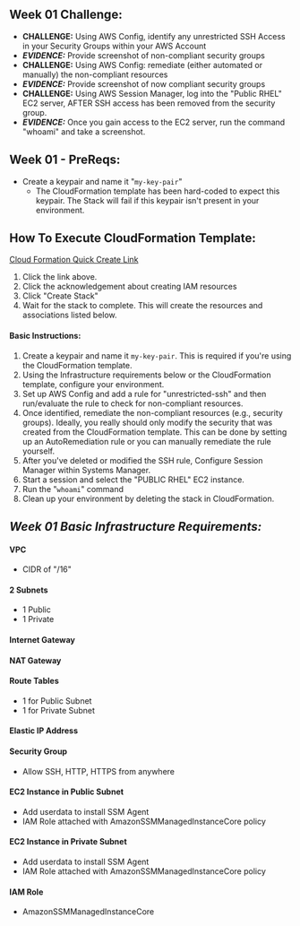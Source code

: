 ## Week 01 Challenge: 
- **CHALLENGE:** Using AWS Config, identify any unrestricted SSH Access in your Security Groups within your AWS Account
- ***EVIDENCE:*** Provide screenshot of non-compliant security groups
- **CHALLENGE:** Using AWS Config: remediate (either automated or manually) the non-compliant resources
- ***EVIDENCE:*** Provide screenshot of now compliant security groups
- **CHALLENGE:** Using AWS Session Manager, log into the "Public RHEL" EC2 server, AFTER SSH access has been removed from the security group. 
- ***EVIDENCE:*** Once you gain access to the EC2 server, run the command "whoami" and take a screenshot. 

## Week 01 - PreReqs: 
- Create a keypair and name it "`my-key-pair`" 
    - The CloudFormation template has been hard-coded to expect this keypair. The Stack will fail if this keypair isn't present in your environment. 

## How To Execute CloudFormation Template:
[Cloud Formation Quick Create Link](https://us-east-1.console.aws.amazon.com/cloudformation/home?region=us-east-1#/stacks/create/review?templateURL=https://aws-security-labs.s3.amazonaws.com/week-01-template.yml&stackName=week-01-stack)

1) Click the link above. 
2) Click the acknowledgement about creating IAM resources
3) Click "Create Stack" 
4) Wait for the stack to complete. This will create the resources and associations listed below. 


#### Basic Instructions:
1) Create a keypair and name it `my-key-pair`. This is required if you're using the CloudFormation template. 
2) Using the Infrastructure requirements below or the CloudFormation template, configure your environment. 
3) Set up AWS Config and add a rule for "unrestricted-ssh" and then run/evaluate the rule to check for non-compliant resources. 
4) Once identified, remediate the non-compliant resources (e.g., security groups). Ideally, you really should only modify the security that was created from the CloudFormation template. This can be done by setting up an AutoRemediation rule or you can manually remediate the rule yourself. 
5) After you've deleted or modified the SSH rule, Configure Session Manager within Systems Manager. 
6) Start a session and select the "PUBLIC RHEL" EC2 instance.
7) Run the "`whoami`" command
8) Clean up your environment by deleting the stack in CloudFormation. 


## *Week 01 Basic Infrastructure Requirements:*

#### **VPC**

* CIDR of "/16"

#### 2 Subnets

* 1 Public
* 1 Private

#### Internet Gateway

#### NAT Gateway

#### Route Tables

* 1 for Public Subnet
* 1 for Private Subnet

#### Elastic IP Address

#### Security Group

* Allow SSH, HTTP, HTTPS from anywhere

#### EC2 Instance in Public Subnet

* Add userdata to install SSM Agent
* IAM Role attached with AmazonSSMManagedInstanceCore policy

#### EC2 Instance in Private Subnet

* Add userdata to install SSM Agent
* IAM Role attached with AmazonSSMManagedInstanceCore policy
#### IAM Role
* AmazonSSMManagedInstanceCore
